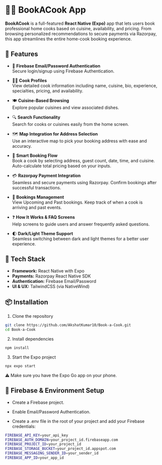 # 👨‍🍳 BookACook App

**BookACook** is a full-featured **React Native (Expo)** app that lets users book professional home cooks based on cuisine, availability, and pricing. From browsing personalized recommendations to secure payments via Razorpay, this app streamlines the entire home-cook booking experience.


## 🚀 Features

- 🔐 **Firebase Email/Password Authentication**  
  Secure login/signup using Firebase Authentication.

- 🧑‍🍳 **Cook Profiles**   
  View detailed cook information including name, cuisine, bio, experience, specialties, pricing, and availability.

- 🍽 **Cuisine-Based Browsing**  
  Explore popular cuisines and view associated dishes.

- 🔍 **Search Functionality**  
  Search for cooks or cuisines easily from the home screen.

- 🗺️ **Map Integration for Address Selection**  
  Use an interactive map to pick your booking address with ease and accuracy.

- 📅 **Smart Booking Flow**  
  Book a cook by selecting address, guest count, date, time, and cuisine. Auto-calculate total pricing based on your inputs.

- 💳 **Razorpay Payment Integration**  
  Seamless and secure payments using Razorpay. Confirm bookings after successful transactions.

- 📂 **Bookings Management**  
  View Upcoming and Past bookings. Keep track of when a cook is arriving and past events.

- ❓ **How It Works & FAQ Screens**  
  Help screens to guide users and answer frequently asked questions.

- 🌓 **Dark/Light Theme Support**    
  Seamless switching between dark and light themes for a better user experience.


## 🧰 Tech Stack

- **Framework:** React Native with Expo
- **Payments:** Razorpay React Native SDK
- **Authentication:** Firebase Email/Password
- **UI & UX:** TailwindCSS (via NativeWind)

## 📦 Installation

1. Clone the repository
```bash
git clone https://github.com/AkshatKumar10/Book-a-Cook.git
cd Book-a-Cook
```

2. Install dependencies
```bash
npm install
```

3. Start the Expo project
```bash
npx expo start
```

⚠️ Make sure you have the Expo Go app on your phone.


## 🔐 Firebase & Environment Setup

- Create a Firebase project.

+ Enable Email/Password Authentication.

- Create a .env file in the root of your project and add your Firebase credentials:

```bash
FIREBASE_API_KEY=your_api_key
FIREBASE_AUTH_DOMAIN=your_project_id.firebaseapp.com
FIREBASE_PROJECT_ID=your_project_id
FIREBASE_STORAGE_BUCKET=your_project_id.appspot.com
FIREBASE_MESSAGING_SENDER_ID=your_sender_id
FIREBASE_APP_ID=your_app_id
```
